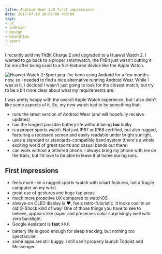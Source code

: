 ```yaml
---
title: Android Wear 2.0 first impressions
date: 2017-07-10 10:07:00 +03:00
tags:
- ux
- android
- design
- wearables
- sport
---
```


I recently sold my FitBit Charge 2 and upgraded to a Huawei Watch 2. I wanted to go back to a proper smartwatch, the FitBit just wasn't cutting it for me after being used to a full-featured device like the Apple Watch.
<!--More-->

![Huawei-Watch-2-Sport.png](/uploads/Huawei-Watch-2-Sport.png)
I've been using Android for a few months now, so I needed to find a nice alternative running Android Wear. While I was at it, I decided I wasn't just going to look for the closest match, but try to be a bit more clear about what my requirements are.

I was pretty happy with the overall Apple Watch experience, but I also didn't like some aspects of it. So, my new watch had to be something that:
- runs the latest version of Android Wear (and will hopefully receive updates)
- has the longest possible battery life without being **too** bulky
- is a proper sports watch. Not just IP67 or IP68 certified, but also rugged, featuring a recessed screen and easily readable under bright sunlight.
- uses a standard or standards-compatible band system (there's a whole exciting world of great sports and casual bands out there)
- can work without a tethered phone. I always bring my phone with me on the trails, but I'd love to be able to leave it at home during runs.

## First impressions

- feels more like a rugged sports-watch with smart features, not a fragile computer on my wrist
- great use of gestures and huge tap areas
- much more proactive UX compared to watchOS
- always-on OLED display is ❤️, feels retro-futuristic. It looks cool in an old G-Shock kind of way! One of those things you have to see to believe, appears like paper and preserves color surprisingly well with zero backlight.
- Google Assistant is **fast ⚡️⚡️⚡️**.
- battery life is good enough for sleep tracking, but nothing too spectacular
- some apps are still buggy. I still can't properly launch Todoist and Messenger.